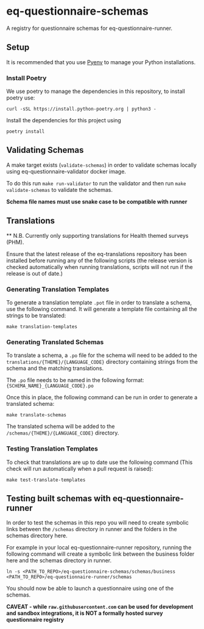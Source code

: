 # eq-questionnaire-schemas

A registry for questionnaire schemas for eq-questionnaire-runner.


## Setup

It is recommended that you use [Pyenv](https://github.com/pyenv/pyenv) to manage your Python installations.

### Install Poetry

We use poetry to manage the dependencies in this repository, to install poetry use:

```
curl -sSL https://install.python-poetry.org | python3 -
```

Install the dependencies for this project using
```
poetry install
```

## Validating Schemas

A make target exists (`validate-schemas`) in order to validate schemas locally using eq-questionnaire-validator docker image.

To do this run `make run-validator` to run the validator and then run `make validate-schemas` to validate the schemas.

**Schema file names must use snake case to be compatible with runner**

## Translations

** N.B. Currently only supporting translations for Health themed surveys (PHM).

Ensure that the latest release of the eq-translations repository has been installed before running any of the following scripts (the release version is checked automatically when running translations, scripts will not run if the release is out of date.)

### Generating Translation Templates

To generate a translation template `.pot` file in order to translate a schema, use the following command. It will generate a template file containing all the strings to be translated:
```
make translation-templates
```

### Generating Translated Schemas

To translate a schema, a `.po` file for the schema will need to be added to the `translations/{THEME}/{LANGUAGE_CODE}` directory containing strings from the schema
and the matching translations. 

The `.po` file needs to be named in the following format: `{SCHEMA_NAME}_{LANGUAGE_CODE}.po`

Once this in place, the following command can be run in order to generate a translated
schema:
```
make translate-schemas
```
The translated schema will be added to the `/schemas/{THEME}/{LANGUAGE_CODE}` directory.

### Testing Translation Templates

To check that translations are up to date use the following command (This check will run automatically when a pull request is raised):
```
make test-translate-templates
```

## Testing built schemas with eq-questionnaire-runner

In order to test the schemas in this repo you will need to create symbolic links between the `/schemas` directory in runner and the folders in the schemas directory here. 

For example in your local eq-questionnaire-runner repository, running the following command will create a symbolic link between the business folder here and the schemas directory in runner.
```
ln -s <PATH_TO_REPO>/eq-questionnaire-schemas/schemas/business <PATH_TO_REPO>/eq-questionnaire-runner/schemas
```
You should now be able to launch a questionnaire using one of the schemas.

**CAVEAT - while `raw.githubusercontent.com` can be used for development and sandbox integrations, it is NOT a formally hosted survey questionnaire registry**
